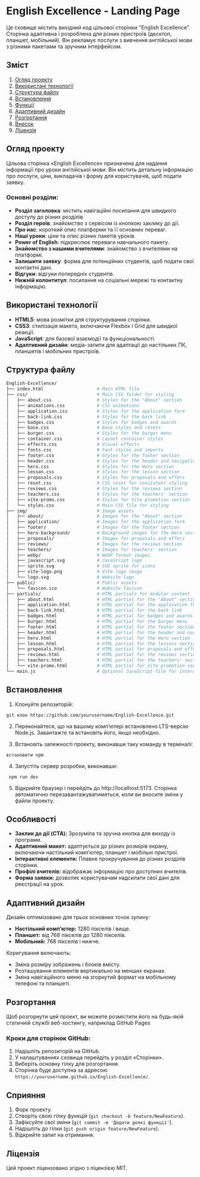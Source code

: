 # English Excellence - Landing Page

Це сховище містить вихідний код цільової сторінки "English Excellence". Сторінка адаптивна і розроблена для різних пристроїв (десктоп, планшет, мобільний). Він рекламує послуги з вивчення англійської мови з різними пакетами та зручним інтерфейсом.

## Зміст

1. [Огляд проекту](#Оглядпроекту)
2. [Використані технології](#technologies-used)
3. [Структура файлу](#file-structure)
4. [Встановлення](#встановлення)
5. [Функції](#features)
6. [Адаптивний дизайн](#responsive-design)
7. [Розгортання](#deployment)
8. [Внесок](#contributing)
9. [Ліцензія](#ліцензія)

## Огляд проекту

Цільова сторінка «English Excellence» призначена для надання інформації про уроки англійської мови. Він містить детальну інформацію про послуги, ціни, викладачів і форму для користувачів, щоб подати заявку.

### Основні розділи:

- **Розділ заголовка**: містить навігаційні посилання для швидкого доступу до різних розділів
- **Розділ героїв**: знайомство з сервісом із кнопкою заклику до дії.
- **Про нас**: короткий опис платформи та її основних переваг.
- **Наші уроки**: ціни та опис різних пакетів уроків.
- **Power of English**: підкреслює переваги навчального пакету.
- **Знайомство з нашими вчителями**: знайомство з вчителями на платформі.
- **Залишити заявку**: форма для потенційних студентів, щоб подати свої контактні дані.
- **Відгуки**: відгуки попередніх студентів.
- **Нижній колонтитул**: посилання на соціальні мережі та контактну інформацію.

## Використані технології

- **HTML5**: мова розмітки для структурування сторінки.
- **CSS3**: стилізація макета, включаючи Flexbox і Grid для швидкої реакції.
- **JavaScript**: для базової взаємодії та функціональності.
- **Адаптивний дизайн**: медіа-запити для адаптації до настільних ПК, планшетів і мобільних пристроїв.

## Структура файлу

```bash
English-Excellence/
├── index.html                    # Main HTML file
├── css/                          # Main CSS folder for styling
│   ├── about.css                 # Styles for the "About" section
│   ├── animations.css            # CSS animations
│   ├── application.css           # Styles for the application form
│   ├── back-link.css             # Styles for the back link
│   ├── badges.css                # Styles for badges and awards
│   ├── base.css                  # Base styles and resets
│   ├── burger.css                # Styles for the burger menu
│   ├── container.css             # Layout container styles
│   ├── effects.css               # Visual effects
│   ├── fonts.css                 # Font styles and imports
│   ├── footer.css                # Styles for the footer section
│   ├── header.css                # Styles for the header and navigation
│   ├── hero.css                  # Styles for the Hero section
│   ├── lesson.css                # Styles for the lesson section
│   ├── proposals.css             # Styles for proposals and offers
│   ├── reset.css                 # CSS reset for consistent styling
│   ├── reviews.css               # Styles for the reviews section
│   ├── teachers.css              # Styles for the teachers' section
│   ├── vite-promo.css            # Styles for Vite promotion section
│   └── styles.css                # Main CSS file for styling
├── img/                          # Image assets
│   ├── about/                    # Images for the "About" section
│   ├── application/              # Images for the application form
│   ├── footer/                   # Images for the footer section
│   ├── hero-background/          # Background images for the Hero section
│   ├── proposals/                # Images for proposals and offers
│   ├── reviews/                  # Images for the reviews section
│   ├── teachers/                 # Images for teachers' section
│   ├── webp/                     # WebP format images
│   ├── javascript.svg            # JavaScript logo
│   ├── sprite.svg                # SVG sprite for icons
│   ├── vite-logo.png             # Vite logo image
│   └── logo.svg                  # Website logo
├── public/                       # Public assets
│   └── favicon.ico               # Website favicon
├── partials/                     # HTML partials for modular content
│   ├── about.html                # HTML partial for the "About" section
│   ├── application.html          # HTML partial for the application form
│   ├── back-link.html            # HTML partial for the back link
│   ├── badges.html               # HTML partial for badges and awards
│   ├── burger.html               # HTML partial for the burger menu
│   ├── footer.html               # HTML partial for the footer section
│   ├── header.html               # HTML partial for the header and navigation
│   ├── hero.html                 # HTML partial for the Hero section
│   ├── lesson.html               # HTML partial for the lessons section
│   ├── proposals.html            # HTML partial for proposals and offers
│   ├── reviews.html              # HTML partial for the reviews section
│   ├── teachers.html             # HTML partial for the teachers' section
│   └── vite-promo.html           # HTML partial for Vite promotion section
└── main.js                       # Optional JavaScript file for interactivity
```

## Встановлення

1. Клонуйте репозиторій:

```баш
git клон https://github.com/yourusername/English-Excellence.git
```

2. Переконайтеся, що на вашому комп’ютері встановлено LTS-версію Node.js. Завантажте та встановіть його, якщо необхідно.

3. Встановіть залежності проекту, виконавши таку команду в терміналі:

```баш
встановити npm
```

4. Запустіть сервер розробки, виконавши:

```баш
 npm run dev
```

5. Відкрийте браузер і перейдіть до http://localhost:5173. Сторінка автоматично перезавантажуватиметься, коли ви вносите зміни у файли проекту.

## Особливості

- **Заклик до дії (CTA):** Зрозуміла та зручна кнопка для виходу із програми.
- **Адаптивний макет:** адаптується до різних розмірів екрану, включаючи настільний комп’ютер, планшет і мобільні пристрої.
- **Інтерактивні елементи:** Плавне прокручування до різних розділів сторінки.
- **Профілі вчителів:** відображає інформацію про доступних вчителів.
- **Форма заявки:** дозволяє користувачам надсилати свої дані для реєстрації на урок.

## Адаптивний дизайн

Дизайн оптимізовано для трьох основних точок зупину:

- **Настільний комп’ютер:** 1280 пікселів і вище.
- **Планшет:** від 768 пікселів до 1280 пікселів.
- **Мобільний:** 768 пікселів і нижче.

Коригування включають:

- Зміна розміру зображень і блоків вмісту.
- Розташування елементів вертикально на менших екранах.
- Зміна навігаційного меню на згорнутий формат на мобільному телефоні та планшеті.

## Розгортання

Щоб розгорнути цей проект, ви можете розмістити його на будь-якій статичній службі веб-хостингу, наприклад GitHub Pages

### Кроки для сторінок GitHub:

1. Надішліть репозиторій на GitHub.
2. У налаштуваннях сховища перейдіть у розділ «Сторінки».
3. Виберіть основну гілку для розгортання.
4. Сторінка буде доступна за адресою `https://yourusername.github.io/English-Excellence/`.

## Сприяння

1. Форк проекту.
2. Створіть свою гілку функцій (`git checkout -b feature/NewFeature`).
3. Зафіксуйте свої зміни (`git commit -m 'Додати деякі функції'`).
4. Надішліть до гілки (`git push origin feature/NewFeature`).
5. Відкрийте запит на отримання.

## Ліцензія

Цей проект ліцензовано згідно з ліцензією MIT.
